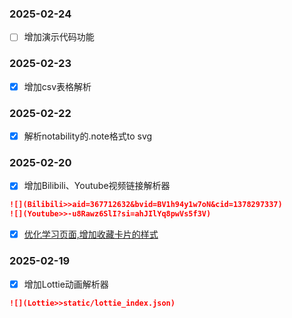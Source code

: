 ### 2025-02-24
* [ ] 增加演示代码功能

### 2025-02-23
* [x] 增加csv表格解析

### 2025-02-22 
* [x] 解析notability的.note格式to svg

### 2025-02-20
* [x] 增加Bilibili、Youtube视频链接解析器
```markdown
![](Bilibili>>aid=367712632&bvid=BV1h94y1w7oN&cid=1378297337)
![](Youtube>>-u8Rawz6SlI?si=ahJIlYq8pwVs5f3V)
```
* [x] [优化学习页面,增加收藏卡片的样式](docs/project.md)

### 2025-02-19
* [x] 增加Lottie动画解析器
```markdown
![](Lottie>>static/lottie_index.json)
```